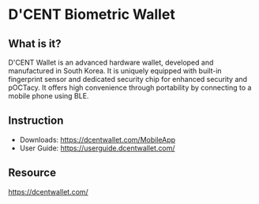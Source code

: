 # D'CENT Biometric Wallet

## What is it?

D'CENT Wallet is an advanced hardware wallet, developed and manufactured in South Korea. It is uniquely equipped with built-in fingerprint sensor and dedicated security chip for enhanced security and pOCTacy. It offers high convenience through portability by connecting to a mobile phone using BLE.

## Instruction

* Downloads: <https://dcentwallet.com/MobileApp>
* User Guide: <https://userguide.dcentwallet.com/>

## Resource

<https://dcentwallet.com/>
